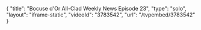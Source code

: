 {
    "title": "Bocuse d'Or All-Clad Weekly News Episode 23",
    "type": "solo",
    "layout": "iframe-static",
    "videoId": "3783542",
    "url": "\/tvpembed\/3783542"
}